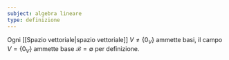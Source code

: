 ```yaml
---
subject: algebra lineare
type: definizione
---
```

Ogni [[Spazio vettoriale|spazio vettoriale]] $V\ne\{0_V\}$ ammette basi, il campo $V=\{0_V\}$ ammette base $\mathcal{B}=\emptyset$ per definizione.